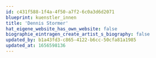 ```yaml
---
id: c431f588-1f4a-4f50-a7f2-6c0a3d6d2071
blueprint: kuenstler_innen
title: 'Dennis Stormer'
hat_eigene_website_has_own_website: false
biographie_eintragen_create_artist_s_biography: false
updated_by: b1a43fd3-c865-4122-b6cc-50cfa81a1985
updated_at: 1656598136
---
```

